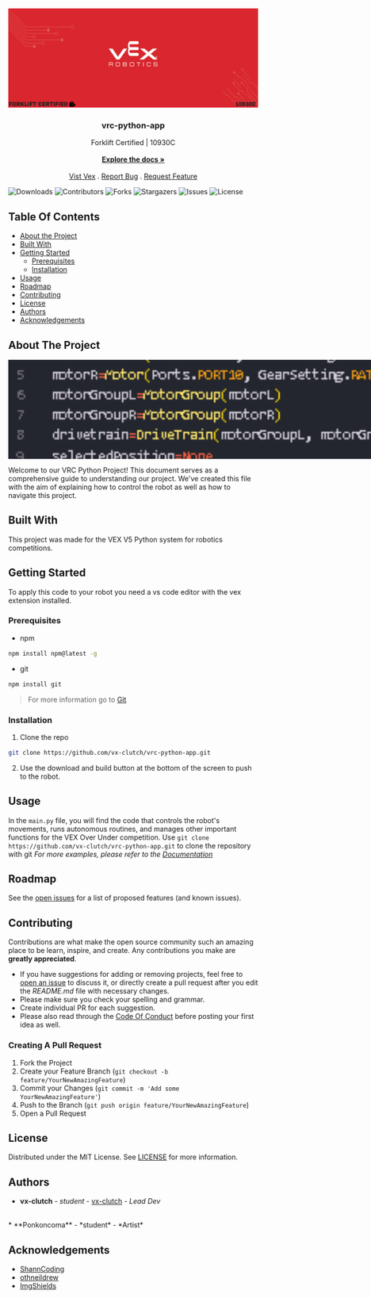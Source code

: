 <br/>
<p align="center">
  <a href="https://github.com/vx-clutch/vrc-python-app">
    <img src="/images/logo.png" alt="Logo" width="1000" height="200">
  </a>

  <h3 align="center">vrc-python-app</h3>

  <p align="center">
    Forklift Certified | 10930C
    <br/>
    <br/>
    <a href="https://github.com/vx-clutch/vrc-python-app/wiki"><strong>Explore the docs »</strong></a>
    <br/>
    <br/>
    <a href="https://www.vexrobotics.com">Vist Vex</a>
    .
    <a href="https://github.com/vx-clutch/vrc-python-app/issues">Report Bug</a>
    .
    <a href="https://github.com/vx-clutch/vrc-python-app/issues">Request Feature</a>
  </p>
</p>

![Downloads](https://img.shields.io/github/downloads/vx-clutch/vrc-python-app/total) ![Contributors](https://img.shields.io/github/contributors/vx-clutch/vrc-python-app?color=dark-green) ![Forks](https://img.shields.io/github/forks/vx-clutch/vrc-python-app?style=social) ![Stargazers](https://img.shields.io/github/stars/vx-clutch/vrc-python-app?style=social) ![Issues](https://img.shields.io/github/issues/vx-clutch/vrc-python-app) ![License](https://img.shields.io/github/license/vx-clutch/vrc-python-app) 

## Table Of Contents

* [About the Project](#about-the-project)
* [Built With](#built-with)
* [Getting Started](#getting-started)
  * [Prerequisites](#prerequisites)
  * [Installation](#installation)
* [Usage](#usage)
* [Roadmap](#roadmap)
* [Contributing](#contributing)
* [License](#license)
* [Authors](#authors)
* [Acknowledgements](#acknowledgements)

## About The Project

<div style="width: 1000px; height: 200px; overflow: hidden;">
  <img src="/images/screenshot.png" alt="screen shot" style="width: 1000px; height: 200px; object-fit: cover;">
</div>

Welcome to our VRC Python Project! This document serves as a comprehensive guide to understanding our project. We've created this file with the aim of explaining how to control the robot as well as how to navigate this project.

## Built With

This project was made for the VEX  V5 Python system for robotics competitions.

## Getting Started

To apply this code to your robot you need a vs code editor with the vex extension installed.

### Prerequisites

* npm

```sh
npm install npm@latest -g
```
* git

```sh
npm install git
```
> For more information go to [Git](https://git-scm.com/book/en/v2/Getting-Started-Installing-Git)
### Installation

1. Clone the repo

```sh
git clone https://github.com/vx-clutch/vrc-python-app.git
```

2. Use the download and build button at the bottom of the screen to push to the robot.

## Usage

In the `main.py` file, you will find the code that controls the robot's movements, runs autonomous routines, and manages other important functions for the VEX Over Under competition. Use `git clone https://github.com/vx-clutch/vrc-python-app.git` to clone the repository with git
_For more examples, please refer to the [Documentation](https://example.com)_

## Roadmap

See the [open issues](https://github.com/vx-clutch/vrc-python-app/issues) for a list of proposed features (and known issues).

## Contributing

Contributions are what make the open source community such an amazing place to be learn, inspire, and create. Any contributions you make are **greatly appreciated**.
* If you have suggestions for adding or removing projects, feel free to [open an issue](https://github.com/vx-clutch/vrc-python-app/issues/new) to discuss it, or directly create a pull request after you edit the *README.md* file with necessary changes.
* Please make sure you check your spelling and grammar.
* Create individual PR for each suggestion.
* Please also read through the [Code Of Conduct](https://github.com/vx-clutch/vrc-python-app/blob/main/CODE_OF_CONDUCT.md) before posting your first idea as well.

### Creating A Pull Request

1. Fork the Project
2. Create your Feature Branch (`git checkout -b feature/YourNewAmazingFeature`)
3. Commit your Changes (`git commit -m 'Add some YourNewAmazingFeature'`)
4. Push to the Branch (`git push origin feature/YourNewAmazingFeature`)
5. Open a Pull Request

## License

Distributed under the MIT License. See [LICENSE](https://github.com/vx-clutch/vrc-python-app/blob/main/LICENSE) for more information.

## Authors

* **vx-clutch** - *student* - [vx-clutch](https://github.com/vx-clutch/) - *Lead Dev*
<br>
* **Ponkoncoma** - *student* - *Artist*

## Acknowledgements

* [ShannCoding](https://github.com/ShaanCoding/)
* [othneildrew](https://github.com/othneildrew)
* [ImgShields](https://shields.io/)

